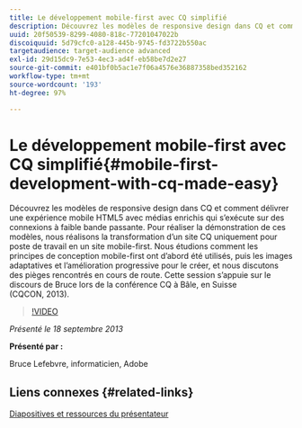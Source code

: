 ```yaml
---
title: Le développement mobile-first avec CQ simplifié
description: Découvrez les modèles de responsive design dans CQ et comment délivrer une expérience mobile HTML5 avec médias enrichis qui s’exécute sur des connexions à faible bande passante. Pour réaliser la démonstration de ces modèles, nous réalisons la transformation d’un site CQ uniquement pour poste de travail en un site mobile-first. Nous étudions comment les principes de conception mobile-first ont d’abord été utilisés, puis les images adaptatives et l’amélioration progressive pour le créer, et nous discutons des pièges rencontrés en cours de route. Cette session s’appuie sur le discours de Bruce lors de la conférence CQ à Bâle, en Suisse (CQCON, 2013).
uuid: 20f50539-8299-4080-818c-77201047022b
discoiquuid: 5d79cfc0-a128-445b-9745-fd3722b550ac
targetaudience: target-audience advanced
exl-id: 29d15dc9-7e53-4ec3-ad4f-eb58be7d2e27
source-git-commit: e401bf0b5ac1e7f06a4576e36887358bed352162
workflow-type: tm+mt
source-wordcount: '193'
ht-degree: 97%

---
```


# Le développement mobile-first avec CQ simplifié{#mobile-first-development-with-cq-made-easy}

Découvrez les modèles de responsive design dans CQ et comment délivrer une expérience mobile HTML5 avec médias enrichis qui s’exécute sur des connexions à faible bande passante. Pour réaliser la démonstration de ces modèles, nous réalisons la transformation d’un site CQ uniquement pour poste de travail en un site mobile-first. Nous étudions comment les principes de conception mobile-first ont d’abord été utilisés, puis les images adaptatives et l’amélioration progressive pour le créer, et nous discutons des pièges rencontrés en cours de route. Cette session s’appuie sur le discours de Bruce lors de la conférence CQ à Bâle, en Suisse (CQCON, 2013).

>[!VIDEO](https://video.tv.adobe.com/v/19572/?quality=9)

*Présenté le 18 septembre 2013*

**Présenté par :**

Bruce Lefebvre, informaticien, Adobe

## Liens connexes {#related-links}

[Diapositives et ressources du présentateur](https://brucelefebvre.com/blog/2013/09/18/cq-gems-mobile-first-development/)
